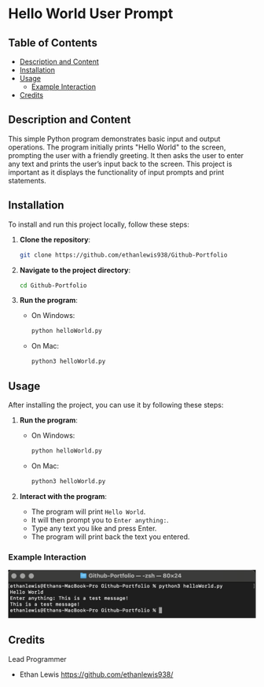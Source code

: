 # Hello World User Prompt

## Table of Contents
- [Description and Content](#description-and-content)
- [Installation](#installation)
- [Usage](#usage)
  - [Example Interaction](#example-interaction)
- [Credits](#credits)

## Description and Content
This simple Python program demonstrates basic input and output operations. The program initially prints "Hello World" to the screen, prompting the user with a friendly greeting. It then asks the user to enter any text and prints the user’s input back to the screen. This project is important as it displays the functionality of input prompts and print statements.

## Installation
To install and run this project locally, follow these steps:

1. **Clone the repository**:
    ```sh
    git clone https://github.com/ethanlewis938/Github-Portfolio
    ```

2. **Navigate to the project directory**:
    ```sh
    cd Github-Portfolio
    ```

3. **Run the program**:
    - On Windows:
      ```sh
      python helloWorld.py
      ```
    - On Mac:
      ```sh
      python3 helloWorld.py
      ```

## Usage
After installing the project, you can use it by following these steps:

1. **Run the program**:
    - On Windows:
      ```sh
      python helloWorld.py
      ```
    - On Mac:
      ```sh
      python3 helloWorld.py
      ```

2. **Interact with the program**:
    - The program will print `Hello World`.
    - It will then prompt you to `Enter anything:`.
    - Type any text you like and press Enter.
    - The program will print back the text you entered.

### Example Interaction
![Program Screenshot](images/programRun.png)

## Credits
Lead Programmer
- Ethan Lewis https://github.com/ethanlewis938/ 

